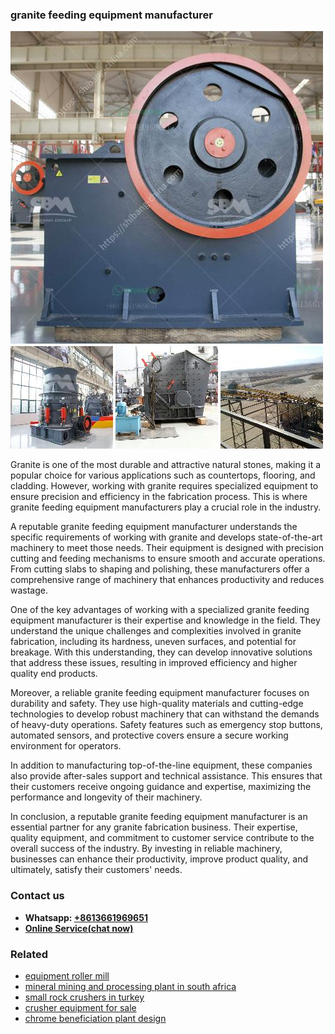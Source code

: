 <h3>granite feeding equipment manufacturer</h3><img src='1702260330.jpg' alt=''><p>Granite is one of the most durable and attractive natural stones, making it a popular choice for various applications such as countertops, flooring, and cladding. However, working with granite requires specialized equipment to ensure precision and efficiency in the fabrication process. This is where granite feeding equipment manufacturers play a crucial role in the industry.</p><p>A reputable granite feeding equipment manufacturer understands the specific requirements of working with granite and develops state-of-the-art machinery to meet those needs. Their equipment is designed with precision cutting and feeding mechanisms to ensure smooth and accurate operations. From cutting slabs to shaping and polishing, these manufacturers offer a comprehensive range of machinery that enhances productivity and reduces wastage.</p><p>One of the key advantages of working with a specialized granite feeding equipment manufacturer is their expertise and knowledge in the field. They understand the unique challenges and complexities involved in granite fabrication, including its hardness, uneven surfaces, and potential for breakage. With this understanding, they can develop innovative solutions that address these issues, resulting in improved efficiency and higher quality end products.</p><p>Moreover, a reliable granite feeding equipment manufacturer focuses on durability and safety. They use high-quality materials and cutting-edge technologies to develop robust machinery that can withstand the demands of heavy-duty operations. Safety features such as emergency stop buttons, automated sensors, and protective covers ensure a secure working environment for operators.</p><p>In addition to manufacturing top-of-the-line equipment, these companies also provide after-sales support and technical assistance. This ensures that their customers receive ongoing guidance and expertise, maximizing the performance and longevity of their machinery.</p><p>In conclusion, a reputable granite feeding equipment manufacturer is an essential partner for any granite fabrication business. Their expertise, quality equipment, and commitment to customer service contribute to the overall success of the industry. By investing in reliable machinery, businesses can enhance their productivity, improve product quality, and ultimately, satisfy their customers' needs.</p><h3>Contact us</h3><ul><li><strong>Whatsapp:&nbsp;<a href="https://wa.me/8613661969651">+8613661969651</a></strong></li><li><a href="https://swt.shibang-china.com/?git&amp;zhl&amp;granite feeding equipment manufacturer"><strong>Online Service(chat now)</strong></a></li></ul><h3>Related</h3><ul><li><a href='equipment roller mill.md'>equipment roller mill</a></li><li><a href='mineral mining and processing plant in south africa.md'>mineral mining and processing plant in south africa</a></li><li><a href='small rock crushers in turkey.md'>small rock crushers in turkey</a></li><li><a href='crusher equipment for sale.md'>crusher equipment for sale</a></li><li><a href='chrome beneficiation plant design.md'>chrome beneficiation plant design</a></li></ul>